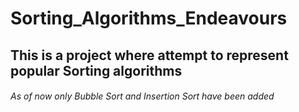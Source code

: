 # Sorting_Algorithms_Endeavours
## This is a project where attempt to represent popular Sorting algorithms
###### As of now only Bubble Sort and Insertion Sort have been added
